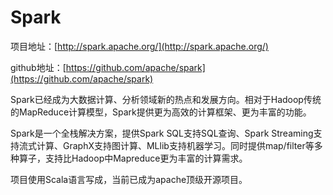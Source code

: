 # Spark

项目地址：[http://spark.apache.org/](http://spark.apache.org/)

github地址：[https://github.com/apache/spark](https://github.com/apache/spark)

Spark已经成为大数据计算、分析领域新的热点和发展方向。相对于Hadoop传统的MapReduce计算模型，Spark提供更为高效的计算框架、更为丰富的功能。

Spark是一个全栈解决方案，提供Spark SQL支持SQL查询、Spark Streaming支持流式计算、GraphX支持图计算、MLlib支持机器学习。同时提供map/filter等多种算子，支持比Hadoop中Mapreduce更为丰富的计算需求。

项目使用Scala语言写成，当前已成为apache顶级开源项目。
